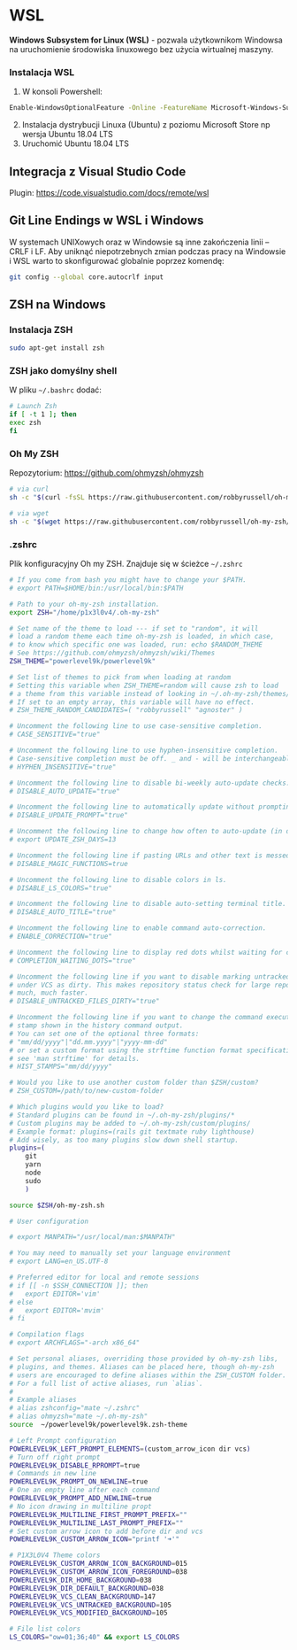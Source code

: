 # WSL

**Windows Subsystem for Linux (WSL)** - pozwala użytkownikom Windowsa na uruchomienie środowiska linuxowego bez użycia wirtualnej maszyny.

### Instalacja WSL

1. W konsoli Powershell:

```bash
Enable-WindowsOptionalFeature -Online -FeatureName Microsoft-Windows-Subsystem-Linux
```

2. Instalacja dystrybucji Linuxa (Ubuntu) z poziomu Microsoft Store np wersja Ubuntu 18.04 LTS
3. Uruchomić Ubuntu 18.04 LTS

## Integracja z Visual Studio Code

Plugin: https://code.visualstudio.com/docs/remote/wsl

## Git Line Endings w WSL i Windows

W systemach UNIXowych oraz w Windowsie są inne zakończenia linii – CRLF i LF. Aby uniknąć niepotrzebnych zmian podczas pracy na Windowsie i WSL warto to skonfigurować globalnie poprzez komendę:

```bash
git config --global core.autocrlf input
```

## ZSH na Windows

### Instalacja ZSH

```bash
sudo apt-get install zsh
```

### ZSH jako domyślny shell

W pliku `~/.bashrc` dodać:

```bash
# Launch Zsh
if [ -t 1 ]; then
exec zsh
fi
```

### Oh My ZSH

Repozytorium: https://github.com/ohmyzsh/ohmyzsh

```bash
# via curl
sh -c "$(curl -fsSL https://raw.githubusercontent.com/robbyrussell/oh-my-zsh/master/tools/install.sh)"

# via wget
sh -c "$(wget https://raw.githubusercontent.com/robbyrussell/oh-my-zsh/master/tools/install.sh -O -)"
```

### .zshrc

Plik konfiguracyjny Oh my ZSH. Znajduje się w ścieżce `~/.zshrc`

```bash
# If you come from bash you might have to change your $PATH.
# export PATH=$HOME/bin:/usr/local/bin:$PATH

# Path to your oh-my-zsh installation.
export ZSH="/home/p1x3l0v4/.oh-my-zsh"

# Set name of the theme to load --- if set to "random", it will
# load a random theme each time oh-my-zsh is loaded, in which case,
# to know which specific one was loaded, run: echo $RANDOM_THEME
# See https://github.com/ohmyzsh/ohmyzsh/wiki/Themes
ZSH_THEME="powerlevel9k/powerlevel9k"

# Set list of themes to pick from when loading at random
# Setting this variable when ZSH_THEME=random will cause zsh to load
# a theme from this variable instead of looking in ~/.oh-my-zsh/themes/
# If set to an empty array, this variable will have no effect.
# ZSH_THEME_RANDOM_CANDIDATES=( "robbyrussell" "agnoster" )

# Uncomment the following line to use case-sensitive completion.
# CASE_SENSITIVE="true"

# Uncomment the following line to use hyphen-insensitive completion.
# Case-sensitive completion must be off. _ and - will be interchangeable.
# HYPHEN_INSENSITIVE="true"

# Uncomment the following line to disable bi-weekly auto-update checks.
# DISABLE_AUTO_UPDATE="true"

# Uncomment the following line to automatically update without prompting.
# DISABLE_UPDATE_PROMPT="true"

# Uncomment the following line to change how often to auto-update (in days).
# export UPDATE_ZSH_DAYS=13

# Uncomment the following line if pasting URLs and other text is messed up.
# DISABLE_MAGIC_FUNCTIONS=true

# Uncomment the following line to disable colors in ls.
# DISABLE_LS_COLORS="true"

# Uncomment the following line to disable auto-setting terminal title.
# DISABLE_AUTO_TITLE="true"

# Uncomment the following line to enable command auto-correction.
# ENABLE_CORRECTION="true"

# Uncomment the following line to display red dots whilst waiting for completion.
# COMPLETION_WAITING_DOTS="true"

# Uncomment the following line if you want to disable marking untracked files
# under VCS as dirty. This makes repository status check for large repositories
# much, much faster.
# DISABLE_UNTRACKED_FILES_DIRTY="true"

# Uncomment the following line if you want to change the command execution time
# stamp shown in the history command output.
# You can set one of the optional three formats:
# "mm/dd/yyyy"|"dd.mm.yyyy"|"yyyy-mm-dd"
# or set a custom format using the strftime function format specifications,
# see 'man strftime' for details.
# HIST_STAMPS="mm/dd/yyyy"

# Would you like to use another custom folder than $ZSH/custom?
# ZSH_CUSTOM=/path/to/new-custom-folder

# Which plugins would you like to load?
# Standard plugins can be found in ~/.oh-my-zsh/plugins/*
# Custom plugins may be added to ~/.oh-my-zsh/custom/plugins/
# Example format: plugins=(rails git textmate ruby lighthouse)
# Add wisely, as too many plugins slow down shell startup.
plugins=(
    git
    yarn
    node
    sudo
    )

source $ZSH/oh-my-zsh.sh

# User configuration

# export MANPATH="/usr/local/man:$MANPATH"

# You may need to manually set your language environment
# export LANG=en_US.UTF-8

# Preferred editor for local and remote sessions
# if [[ -n $SSH_CONNECTION ]]; then
#   export EDITOR='vim'
# else
#   export EDITOR='mvim'
# fi

# Compilation flags
# export ARCHFLAGS="-arch x86_64"

# Set personal aliases, overriding those provided by oh-my-zsh libs,
# plugins, and themes. Aliases can be placed here, though oh-my-zsh
# users are encouraged to define aliases within the ZSH_CUSTOM folder.
# For a full list of active aliases, run `alias`.
#
# Example aliases
# alias zshconfig="mate ~/.zshrc"
# alias ohmyzsh="mate ~/.oh-my-zsh"
source  ~/powerlevel9k/powerlevel9k.zsh-theme

# Left Prompt configuration
POWERLEVEL9K_LEFT_PROMPT_ELEMENTS=(custom_arrow_icon dir vcs)
# Turn off right prompt
POWERLEVEL9K_DISABLE_RPROMPT=true
# Commands in new line
POWERLEVEL9K_PROMPT_ON_NEWLINE=true
# One an empty line after each command
POWERLEVEL9K_PROMPT_ADD_NEWLINE=true
# No icon drawing in multiline propt
POWERLEVEL9K_MULTILINE_FIRST_PROMPT_PREFIX=""
POWERLEVEL9K_MULTILINE_LAST_PROMPT_PREFIX=""
# Set custom arrow icon to add before dir and vcs
POWERLEVEL9K_CUSTOM_ARROW_ICON="printf '➜'"

# P1X3L0V4 Theme colors
POWERLEVEL9K_CUSTOM_ARROW_ICON_BACKGROUND=015
POWERLEVEL9K_CUSTOM_ARROW_ICON_FOREGROUND=038
POWERLEVEL9K_DIR_HOME_BACKGROUND=038
POWERLEVEL9K_DIR_DEFAULT_BACKGROUND=038
POWERLEVEL9K_VCS_CLEAN_BACKGROUND=147
POWERLEVEL9K_VCS_UNTRACKED_BACKGROUND=105
POWERLEVEL9K_VCS_MODIFIED_BACKGROUND=105

# File list colors
LS_COLORS="ow=01;36;40" && export LS_COLORS
```

